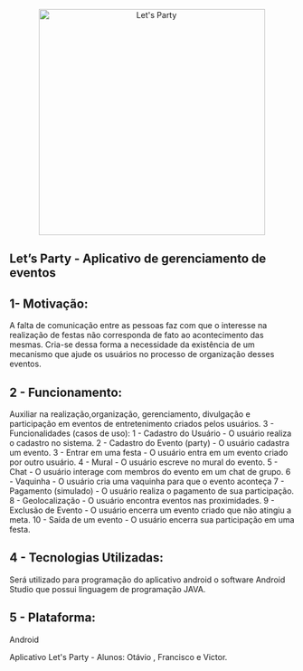 <p align="center">
  <a href="https://github.com/equipeletsparty/letsparty" target="_blank" >
    <img alt="Let's Party" src="https://imageshack.com/a/img922/7909/bVv733.jpg" width="400" />
  </a>
</p>

## Let’s Party - Aplicativo de gerenciamento de eventos

## 1- Motivação:

A falta de comunicação entre as pessoas faz com que o interesse na realização
de festas não corresponda de fato ao acontecimento das mesmas. Cria-se dessa
forma a necessidade da existência de um mecanismo que ajude os usuários no
processo de organização desses eventos.

## 2 - Funcionamento:

Auxiliar na realização,organização, gerenciamento, divulgação e participação
em eventos de entretenimento criados pelos usuários.
3 - Funcionalidades (casos de uso):
1 - Cadastro do Usuário - O usuário realiza o cadastro no sistema.
2 - Cadastro do Evento (party) - O usuário cadastra um evento.
3 - Entrar em uma festa - O usuário entra em um evento criado por outro
usuário.
4 - Mural - O usuário escreve no mural do evento.
5 - Chat - O usuário interage com membros do evento em um chat de grupo.
6 - Vaquinha - O usuário cria uma vaquinha para que o evento aconteça
7 - Pagamento (simulado) - O usuário realiza o pagamento de sua participação.
8 - Geolocalização - O usuário encontra eventos nas proximidades.
9 - Exclusão de Evento - O usuário encerra um evento criado que não atingiu a
meta.
10 - Saída de um evento - O usuário encerra sua participação em uma festa.

## 4 - Tecnologias Utilizadas:
Será utilizado para programação do aplicativo android o software Android
Studio que possui linguagem de programação JAVA.

## 5 - Plataforma:

Android

Aplicativo Let's Party - Alunos: Otávio , Francisco e Victor.
